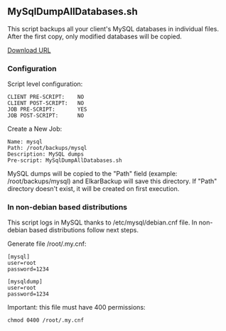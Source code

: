 ## MySqlDumpAllDatabases.sh

This script backups all your client's MySQL databases in individual files.
After the first copy, only modified databases will be copied.

[Download URL](https://github.com/xezpeleta/elkarbackup-scripts/raw/master/MySqlDumpAllDatabases.sh)

### Configuration

Script level configuration:

```
CLIENT PRE-SCRIPT:    NO
CLIENT POST-SCRIPT:   NO
JOB PRE-SCRIPT:       YES
JOB POST-SCRIPT:      NO
```


Create a New Job:

```
Name: mysql
Path: /root/backups/mysql
Description: MySQL dumps
Pre-script: MySqlDumpAllDatabases.sh

```

MySQL dumps will be copied to the "Path" field (example: /root/backups/mysql) and ElkarBackup will save this directory. If "Path" directory doesn't exist, it will be created on first execution.


### In non-debian based distributions


This script logs in MySQL thanks to /etc/mysql/debian.cnf file. In non-debian based distributions follow next steps.

Generate file /root/.my.cnf:

```
[mysql]
user=root
password=1234

[mysqldump]
user=root
password=1234
```

Important: this file must have 400 permissions:

`chmod 0400 /root/.my.cnf`
